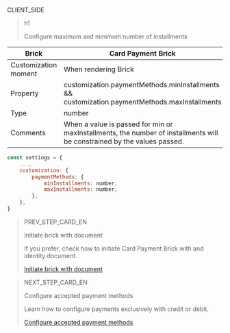CLIENT_SIDE
>
> h1
>
> Configure maximum and minimum number of installments

| Brick | Card Payment Brick |
| --- | --- |
| Customization moment | When rendering Brick |
| Property | customization.paymentMethods.minInstallments && customization.paymentMethods.maxInstallments |
| Type | number |
| Comments | When a value is passed for min or maxInstallments, the number of installments will be constrained by the values ​​passed. |

```javascript
const settings = {
    ...,
    customization: {
        paymentMethods: {
            minInstallments: number,
            maxInstallments: number,
        },
    },
}
```

> PREV_STEP_CARD_EN
>
> Initiate brick with document
>
> If you prefer, check how to initiate Card Payment Brick with and identity document.
>
> [Initiate brick with document](/developers/en/docs/checkout-bricks/card-payment-brick/additional-customization/initiate-brick-with-document)

> NEXT_STEP_CARD_EN
>
> Configure accepted payment methods
>
> Learn how to configure payments exclusively with credit or debit.
>
> [Configure accepted payment methods](/developers/en/docs/checkout-bricks/card-payment-brick/additional-customization/configure-payment-methods)